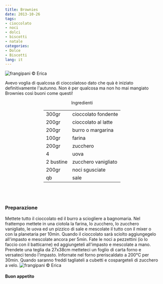```yaml
---
title: Brownies
date: 2013-10-26
tags:
- cioccolato
- noci
- dolci
- biscotti
- natale
categories:
- Dolce
- Biscotti
lang: it
---
```

![](header.jpg "frangipani © Erica")

Avevo voglia di qualcosa di cioccolatoso dato che quà è iniziato definitivamente l'autunno. Non è per qualcosa ma non ho mai mangiato Brownies così buoni come questi!

<div id="wrapper" style="text-align: center">
  <div id="yourdiv" style="display: inline-block;">
    <div class="ingredients">
      <div class="ingredients-title">Ingredienti</div>
      <table>
        <tbody>
          <tr>
            <td>300gr</td>
            <td>cioccolato fondente</td>
          </tr>
          <tr>
            <td>200gr</td>
            <td>cioccolato al latte</td>
          </tr>
          <tr>
            <td>200gr</td>
            <td>burro o margarina</td>
          </tr>
          <tr>
            <td>100gr</td>
            <td>farina</td>
          </tr>
          <tr>
            <td>200gr</td>
            <td>zucchero</td>
          </tr>
          <tr>
            <td>4</td>
            <td>uova</td>
          </tr>
          <tr>
            <td>2 bustine</td>
            <td>zucchero vanigliato</td>
          </tr>
          <tr>
            <td>200gr</td>
            <td>noci sgusciate</td>
          </tr>
          <tr>
            <td>qb</td>
            <td>sale</td>
          </tr>
        </tbody>
      </table>
      <br></br>
    </div>
  </div>
</div>


<h3>
  <font color="grey">
    <i class="fa fa-cogs"></i>
  </font> Preparazione
</h3>

Mettete tutto il cioccolato ed il burro a sciogliere a bagnomaria. Nel frattempo mettete in una ciotola la farina, lo zucchero, lo zucchero vanigliato, le uova ed un pizzico di sale e mescolate il tutto con il mixer o con la planetaria per 10min. Quando il cioccolato sarà sciolto aggiungegelo all'impasto e mescolate ancora per 5min. Fate le noci a pezzettini (io lo faccio con il batticarne) ed aggiungeteli all'impasto e mescolate a mano. Prendete una teglia da 27x38cm metteteci un foglio di carta forno e versateci tendo l'impasto. Infornate nel forno preriscaldato a 200°C per 30min. Quando saranno freddi tagliateli a cubetti e cospargeteli di zucchero a velo.
![](risultato.jpg "frangipani © Erica")

<h4>Buon appetito
  <font color="red">
    <i class="fa fa-smile-o"></i>
  </font>
</h4>